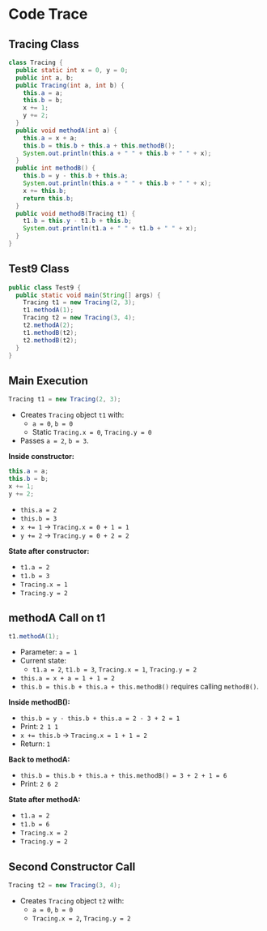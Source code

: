 # Code Trace

## Tracing Class

```java
class Tracing {
  public static int x = 0, y = 0;
  public int a, b;
  public Tracing(int a, int b) {
    this.a = a;
    this.b = b;
    x += 1;
    y += 2;
  }
  public void methodA(int a) {
    this.a = x + a;
    this.b = this.b + this.a + this.methodB();
    System.out.println(this.a + " " + this.b + " " + x);
  }
  public int methodB() {
    this.b = y - this.b + this.a;
    System.out.println(this.a + " " + this.b + " " + x);
    x += this.b;
    return this.b;
  }
  public void methodB(Tracing t1) {
    t1.b = this.y - t1.b + this.b;
    System.out.println(t1.a + " " + t1.b + " " + x);
  }
}
```

## Test9 Class

```java
public class Test9 {
  public static void main(String[] args) {
    Tracing t1 = new Tracing(2, 3);
    t1.methodA(1);
    Tracing t2 = new Tracing(3, 4);
    t2.methodA(2);
    t1.methodB(t2);
    t2.methodB(t2);
  }
}
```

## Main Execution

```java
Tracing t1 = new Tracing(2, 3);
```
- Creates `Tracing` object `t1` with:
  - `a = 0`, `b = 0`
  - Static `Tracing.x = 0`, `Tracing.y = 0`
- Passes `a = 2`, `b = 3`.

**Inside constructor:**
```java
this.a = a;
this.b = b;
x += 1;
y += 2;
```
- `this.a = 2`
- `this.b = 3`
- `x += 1` → `Tracing.x = 0 + 1 = 1`
- `y += 2` → `Tracing.y = 0 + 2 = 2`

**State after constructor:**
- `t1.a = 2`
- `t1.b = 3`
- `Tracing.x = 1`
- `Tracing.y = 2`

## methodA Call on t1
```java
t1.methodA(1);
```
- Parameter: `a = 1`
- Current state:
  - `t1.a = 2`, `t1.b = 3`, `Tracing.x = 1`, `Tracing.y = 2`
- `this.a = x + a = 1 + 1 = 2`
- `this.b = this.b + this.a + this.methodB()` requires calling `methodB()`.

**Inside methodB():**
- `this.b = y - this.b + this.a = 2 - 3 + 2 = 1`
- Print: `2 1 1`
- `x += this.b` → `Tracing.x = 1 + 1 = 2`
- Return: `1`

**Back to methodA:**
- `this.b = this.b + this.a + this.methodB() = 3 + 2 + 1 = 6`
- Print: `2 6 2`

**State after methodA:**
- `t1.a = 2`
- `t1.b = 6`
- `Tracing.x = 2`
- `Tracing.y = 2`

## Second Constructor Call
```java
Tracing t2 = new Tracing(3, 4);
```
- Creates `Tracing` object `t2` with:
  - `a = 0`, `b = 0`
  - `Tracing.x = 2`, `Tracing.y = 2`